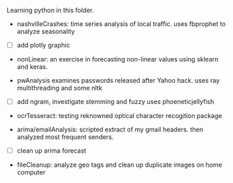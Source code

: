 Learning python in this folder.

*  nashvilleCrashes: time series analysis of local traffic.  uses fbprophet to analyze seasonality
- [ ] add plotly graphic
 
*  nonLinear: an exercise in forecasting non-linear values using sklearn and keras. 

*  pwAnalysis examines passwords released after Yahoo hack.  uses ray multithreading and some nltk
- [ ] add ngram, investigate stemming and fuzzy uses phoeneticjellyfish

*  ocrTesseract: testing reknowned optical character recogition package

*  arima/emailAnalysis: scripted extract of my gmail headers. then analyzed most frequent senders. 
- [ ] clean up arima forecast

*  fileCleanup: analyze geo tags and clean up duplicate images on home computer